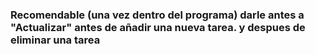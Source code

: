 <style>
  h3{
    color = red
  }
</style>
<h3>Recomendable (una vez dentro del programa) darle antes a "Actualizar" antes de añadir una nueva tarea. y despues de eliminar una tarea</h3>
